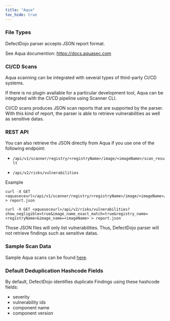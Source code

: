 ```yaml
---
title: "Aqua"
toc_hide: true
---
```


### File Types
DefectDojo parser accepts JSON report format.

See Aqua documention: https://docs.aquasec.com

### CI/CD Scans
Aqua scanning can be integrated with several types of third-party CI/CD systems. 

If there is no plugin available for a particular development tool, Aqua can be integrated with the CI/CD pipeline using Scanner CLI.

CI/CD scans produces JSON scan reports that are supported by the parser. With this kind of report, the parser is able to retrieve vulnerabilities as well as sensitive datas.

### REST API

You can also retrieve the JSON directly from Aqua if you use one of the following endpoint:

-	`/api/v1/scanner/registry/<registryName>/image/<imageName>/scan_result`

-	`/api/v2/risks/vulnerabilities`

Example
```
curl -X GET <aquaseceurl>/api/v1/scanner/registry/<registryName>/image/<imageName>/scan_result > report.json
```

```
curl -X GET <aquaseceurl>/api/v2/risks/vulnerabilities?show_negligible=true&image_name_exact_match=true&registry_name=<registryName>&image_name=<imageName> > report.json
```

Those JSON files will only list vulnerabilities. Thus, DefectDojo parser will not retrieve findings such as sensitive datas.

### Sample Scan Data
Sample Aqua scans can be found [here](https://github.com/DefectDojo/django-DefectDojo/tree/master/unittests/scans/aqua).

### Default Deduplication Hashcode Fields
By default, DefectDojo identifies duplicate Findings using these hashcode fields:

- severity
- vulnerability ids
- component name
- component version
